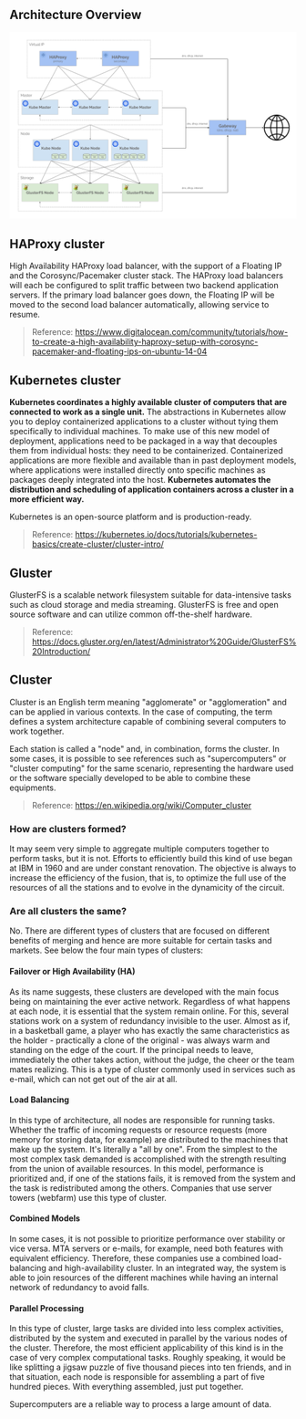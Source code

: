 ## Architecture Overview

![](images/common-cluster.png)

## HAProxy cluster

High Availability HAProxy load balancer, with the support of a Floating IP and the Corosync/Pacemaker cluster stack. The HAProxy load balancers will each be configured to split traffic between two backend application servers. If the primary load balancer goes down, the Floating IP will be moved to the second load balancer automatically, allowing service to resume.
> Reference: https://www.digitalocean.com/community/tutorials/how-to-create-a-high-availability-haproxy-setup-with-corosync-pacemaker-and-floating-ips-on-ubuntu-14-04

## Kubernetes cluster

**Kubernetes coordinates a highly available cluster of computers that are connected to work as a single unit.** The abstractions in Kubernetes allow you to deploy containerized applications to a cluster without tying them specifically to individual machines. To make use of this new model of deployment, applications need to be packaged in a way that decouples them from individual hosts: they need to be containerized. Containerized applications are more flexible and available than in past deployment models, where applications were installed directly onto specific machines as packages deeply integrated into the host. **Kubernetes automates the distribution and scheduling of application containers across a cluster in a more efficient way.** 

Kubernetes is an open-source platform and is production-ready.
> Reference: https://kubernetes.io/docs/tutorials/kubernetes-basics/create-cluster/cluster-intro/

## Gluster
GlusterFS is a scalable network filesystem suitable for data-intensive tasks such as cloud storage and media streaming. GlusterFS is free and open source software and can utilize common off-the-shelf hardware.
> Reference: https://docs.gluster.org/en/latest/Administrator%20Guide/GlusterFS%20Introduction/

## Cluster
Cluster is an English term meaning "agglomerate" or "agglomeration" and can be applied in various contexts. In the case of computing, the term defines a system architecture capable of combining several computers to work together.

Each station is called a "node" and, in combination, forms the cluster. In some cases, it is possible to see references such as "supercomputers" or "cluster computing" for the same scenario, representing the hardware used or the software specially developed to be able to combine these equipments.
> Reference: https://en.wikipedia.org/wiki/Computer_cluster

### How are clusters formed?
It may seem very simple to aggregate multiple computers together to perform tasks, but it is not. Efforts to efficiently build this kind of use began at IBM in 1960 and are under constant renovation. The objective is always to increase the efficiency of the fusion, that is, to optimize the full use of the resources of all the stations and to evolve in the dynamicity of the circuit.

### Are all clusters the same?
No. There are different types of clusters that are focused on different benefits of merging and hence are more suitable for certain tasks and markets. See below the four main types of clusters:

#### Failover or High Availability (HA)
As its name suggests, these clusters are developed with the main focus being on maintaining the ever active network. Regardless of what happens at each node, it is essential that the system remain online. For this, several stations work on a system of redundancy invisible to the user. Almost as if, in a basketball game, a player who has exactly the same characteristics as the holder - practically a clone of the original - was always warm and standing on the edge of the court. If the principal needs to leave, immediately the other takes action, without the judge, the cheer or the team mates realizing. This is a type of cluster commonly used in services such as e-mail, which can not get out of the air at all.

#### Load Balancing
In this type of architecture, all nodes are responsible for running tasks. Whether the traffic of incoming requests or resource requests (more memory for storing data, for example) are distributed to the machines that make up the system. It's literally a "all by one". From the simplest to the most complex task demanded is accomplished with the strength resulting from the union of available resources. In this model, performance is prioritized and, if one of the stations fails, it is removed from the system and the task is redistributed among the others. Companies that use server towers (webfarm) use this type of cluster.

#### Combined Models
In some cases, it is not possible to prioritize performance over stability or vice versa. MTA servers or e-mails, for example, need both features with equivalent efficiency. Therefore, these companies use a combined load-balancing and high-availability cluster. In an integrated way, the system is able to join resources of the different machines while having an internal network of redundancy to avoid falls.

#### Parallel Processing
In this type of cluster, large tasks are divided into less complex activities, distributed by the system and executed in parallel by the various nodes of the cluster. Therefore, the most efficient applicability of this kind is in the case of very complex computational tasks. Roughly speaking, it would be like splitting a jigsaw puzzle of five thousand pieces into ten friends, and in that situation, each node is responsible for assembling a part of five hundred pieces. With everything assembled, just put together.

Supercomputers are a reliable way to process a large amount of data.